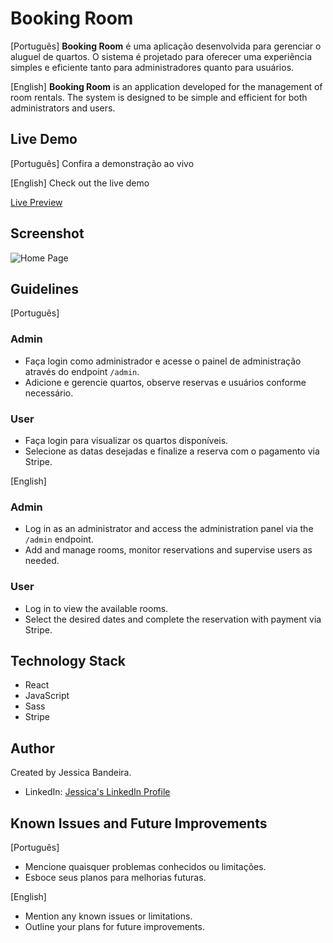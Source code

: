 # Booking Room

[Português] 
**Booking Room** é uma aplicação desenvolvida para gerenciar o aluguel de quartos. O sistema é projetado para oferecer uma experiência simples e eficiente tanto para administradores quanto para usuários.

[English]
**Booking Room** is an application developed for the management of room rentals. The system is designed to be simple and efficient for both administrators and users.

## Live Demo

[Português]
Confira a demonstração ao vivo

[English]
Check out the live demo

[Live Preview](https://booking-room-jessicasantosb.vercel.app/)

## Screenshot

![Home Page]()

## Guidelines
[Português] 
### Admin
- Faça login como administrador e acesse o painel de administração através do endpoint `/admin`.
- Adicione e gerencie quartos, observe reservas e usuários conforme necessário.

### User
- Faça login para visualizar os quartos disponíveis.
- Selecione as datas desejadas e finalize a reserva com o pagamento via Stripe.

[English]
### Admin
- Log in as an administrator and access the administration panel via the `/admin` endpoint.
- Add and manage rooms, monitor reservations and supervise users as needed.

### User
- Log in to view the available rooms.
- Select the desired dates and complete the reservation with payment via Stripe.

## Technology Stack

- React
- JavaScript
- Sass
- Stripe

## Author

Created by Jessica Bandeira.

- LinkedIn: [Jessica's LinkedIn Profile](https://www.linkedin.com/in/jessicasantosb/)

## Known Issues and Future Improvements

[Português]

- Mencione quaisquer problemas conhecidos ou limitações.
- Esboce seus planos para melhorias futuras.

[English]

- Mention any known issues or limitations.
- Outline your plans for future improvements.
